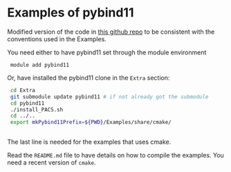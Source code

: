# Examples of pybind11 #

Modified version of the code in [this github repo](git@github.com:tdegeus/pybind11_examples.git) to be consistent with the
conventions used in the Examples.

You need either to have pybind11 set through the module environment

```
 module add pybind11
```

Or, have installed the pybind11 clone in the `Extra` section:

``` bash
 cd Extra
 git submodule update pybind11 # if not already got the submodule
 cd pybind11
 ./install_PACS.sh
 cd ../..
 export mkPybind11Prefix=${PWD}/Examples/share/cmake/
 
```
The last line is needed for the examples that uses cmake.

Read the `README.md` file to have details on how to compile the examples. You need a recent version of `cmake`.